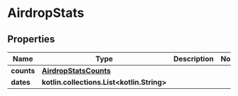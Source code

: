 
# AirdropStats

## Properties
Name | Type | Description | Notes
------------ | ------------- | ------------- | -------------
**counts** | [**AirdropStatsCounts**](AirdropStatsCounts.md) |  | 
**dates** | **kotlin.collections.List&lt;kotlin.String&gt;** |  | 



